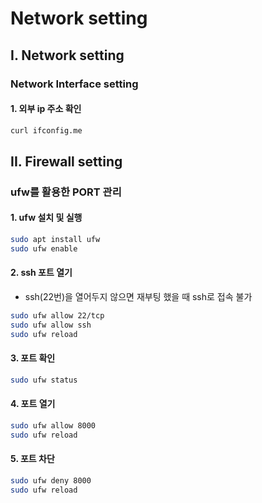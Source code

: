 # Network setting

## I. Network setting
### Network Interface setting
#### 1. 외부 ip 주소 확인
```bash
curl ifconfig.me
```

## II. Firewall setting
### ufw를 활용한 PORT 관리
#### 1. ufw 설치 및 실행
```bash
sudo apt install ufw
sudo ufw enable
```

#### 2. ssh 포트 열기 
- ssh(22번)을 열어두지 않으면 재부팅 했을 때 ssh로 접속 불가
```bash
sudo ufw allow 22/tcp
sudo ufw allow ssh
sudo ufw reload
```

#### 3. 포트 확인
```bash
sudo ufw status
```

#### 4. 포트 열기
```bash
sudo ufw allow 8000
sudo ufw reload
```

#### 5. 포트 차단
```bash
sudo ufw deny 8000
sudo ufw reload
```
